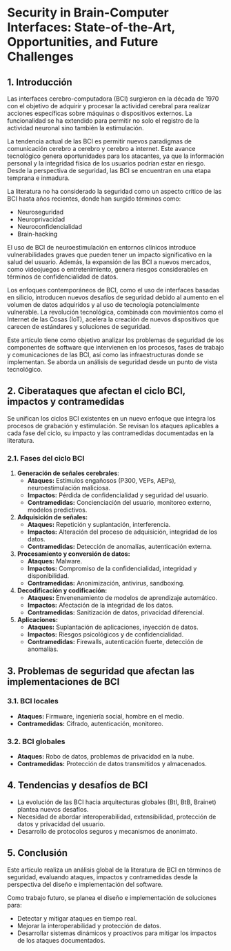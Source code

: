 # Security in Brain-Computer Interfaces: State-of-the-Art, Opportunities, and Future Challenges

## 1. Introducción
Las interfaces cerebro-computadora (BCI) surgieron en la década de 1970 con el objetivo de adquirir y procesar la actividad cerebral para realizar acciones específicas sobre máquinas o dispositivos externos. La funcionalidad se ha extendido para permitir no solo el registro de la actividad neuronal sino también la estimulación.

La tendencia actual de las BCI es permitir nuevos paradigmas de comunicación cerebro a cerebro y cerebro a internet. Este avance tecnológico genera oportunidades para los atacantes, ya que la información personal y la integridad física de los usuarios podrían estar en riesgo. Desde la perspectiva de seguridad, las BCI se encuentran en una etapa temprana e inmadura. 

La literatura no ha considerado la seguridad como un aspecto crítico de las BCI hasta años recientes, donde han surgido términos como:
- Neuroseguridad
- Neuroprivacidad
- Neuroconfidencialidad
- Brain-hacking

El uso de BCI de neuroestimulación en entornos clínicos introduce vulnerabilidades graves que pueden tener un impacto significativo en la salud del usuario. Además, la expansión de las BCI a nuevos mercados, como videojuegos o entretenimiento, genera riesgos considerables en términos de confidencialidad de datos.

Los enfoques contemporáneos de BCI, como el uso de interfaces basadas en silicio, introducen nuevos desafíos de seguridad debido al aumento en el volumen de datos adquiridos y al uso de tecnología potencialmente vulnerable. La revolución tecnológica, combinada con movimientos como el Internet de las Cosas (IoT), acelera la creación de nuevos dispositivos que carecen de estándares y soluciones de seguridad.

Este artículo tiene como objetivo analizar los problemas de seguridad de los componentes de software que intervienen en los procesos, fases de trabajo y comunicaciones de las BCI, así como las infraestructuras donde se implementan. Se aborda un análisis de seguridad desde un punto de vista tecnológico.

## 2. Ciberataques que afectan el ciclo BCI, impactos y contramedidas
Se unifican los ciclos BCI existentes en un nuevo enfoque que integra los procesos de grabación y estimulación. Se revisan los ataques aplicables a cada fase del ciclo, su impacto y las contramedidas documentadas en la literatura.

### 2.1. Fases del ciclo BCI
1. **Generación de señales cerebrales**: 
   - **Ataques:** Estímulos engañosos (P300, VEPs, AEPs), neuroestimulación maliciosa.
   - **Impactos:** Pérdida de confidencialidad y seguridad del usuario.
   - **Contramedidas:** Concienciación del usuario, monitoreo externo, modelos predictivos.
2. **Adquisición de señales:**
   - **Ataques:** Repetición y suplantación, interferencia.
   - **Impactos:** Alteración del proceso de adquisición, integridad de los datos.
   - **Contramedidas:** Detección de anomalías, autenticación externa.
3. **Procesamiento y conversión de datos:**
   - **Ataques:** Malware.
   - **Impactos:** Compromiso de la confidencialidad, integridad y disponibilidad.
   - **Contramedidas:** Anonimización, antivirus, sandboxing.
4. **Decodificación y codificación:**
   - **Ataques:** Envenenamiento de modelos de aprendizaje automático.
   - **Impactos:** Afectación de la integridad de los datos.
   - **Contramedidas:** Sanitización de datos, privacidad diferencial.
5. **Aplicaciones:**
   - **Ataques:** Suplantación de aplicaciones, inyección de datos.
   - **Impactos:** Riesgos psicológicos y de confidencialidad.
   - **Contramedidas:** Firewalls, autenticación fuerte, detección de anomalías.

## 3. Problemas de seguridad que afectan las implementaciones de BCI

### 3.1. BCI locales
- **Ataques:** Firmware, ingeniería social, hombre en el medio.
- **Contramedidas:** Cifrado, autenticación, monitoreo.

### 3.2. BCI globales
- **Ataques:** Robo de datos, problemas de privacidad en la nube.
- **Contramedidas:** Protección de datos transmitidos y almacenados.

## 4. Tendencias y desafíos de BCI

- La evolución de las BCI hacia arquitecturas globales (BtI, BtB, Brainet) plantea nuevos desafíos.
- Necesidad de abordar interoperabilidad, extensibilidad, protección de datos y privacidad del usuario.
- Desarrollo de protocolos seguros y mecanismos de anonimato.

## 5. Conclusión

Este artículo realiza un análisis global de la literatura de BCI en términos de seguridad, evaluando ataques, impactos y contramedidas desde la perspectiva del diseño e implementación del software.

Como trabajo futuro, se planea el diseño e implementación de soluciones para:
- Detectar y mitigar ataques en tiempo real.
- Mejorar la interoperabilidad y protección de datos.
- Desarrollar sistemas dinámicos y proactivos para mitigar los impactos de los ataques documentados.
